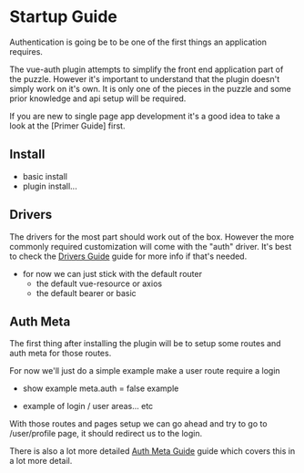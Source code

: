 # Startup Guide

Authentication is going be to be one of the first things an application requires.

The vue-auth plugin attempts to simplify the front end application part of the puzzle. However it's important to understand that the plugin doesn't simply work on it's own. It is only one of the pieces in the puzzle and some prior knowledge and api setup will be required.

If you are new to single page app development it's a good idea to take a look at the [Primer Guide] first.


## Install

 - basic install
 - plugin install...



## Drivers

The drivers for the most part should work out of the box. However the more commonly required customization will come with the "auth" driver. It's best to check the [Drivers Guide]() guide for more info if that's needed.


 - for now we can just stick with the default router
   - the default vue-resource or axios
   - the default bearer or basic


## Auth Meta

The first thing after installing the plugin will be to setup some routes and auth meta for those routes.

For now we'll just do a simple example make a user route require a login

 - show example meta.auth = false example

- example of login / user areas... etc

With those routes and pages setup we can go ahead and try to go to /user/profile page, it should redirect us to the login.

There is also a lot more detailed [Auth Meta Guide]() guide which covers this in a lot more detail.





## 